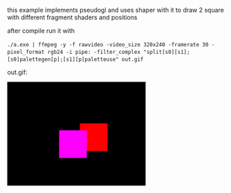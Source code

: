 this example implements pseudogl and uses shaper with it to draw 2 square with different fragment shaders and positions

after compile run it with

`./a.exe | ffmpeg -y -f rawvideo -video_size 320x240 -framerate 30 -pixel_format rgb24 -i pipe: -filter_complex "split[s0][s1];[s0]palettegen[p];[s1][p]paletteuse" out.gif`

out.gif:

![out.gif](https://raw.githubusercontent.com/7244/rec0/main/sample/out.gif)